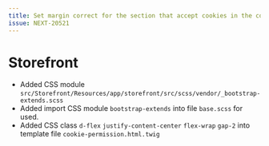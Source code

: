 ```yaml
---
title: Set margin correct for the section that accept cookies in the cookie permission view
issue: NEXT-20521
---
```

# Storefront
* Added CSS module `src/Storefront/Resources/app/storefront/src/scss/vendor/_bootstrap-extends.scss`
* Added import CSS module `bootstrap-extends` into file `base.scss` for used.
* Added CSS class `d-flex` `justify-content-center` `flex-wrap` `gap-2` into template file `cookie-permission.html.twig`
